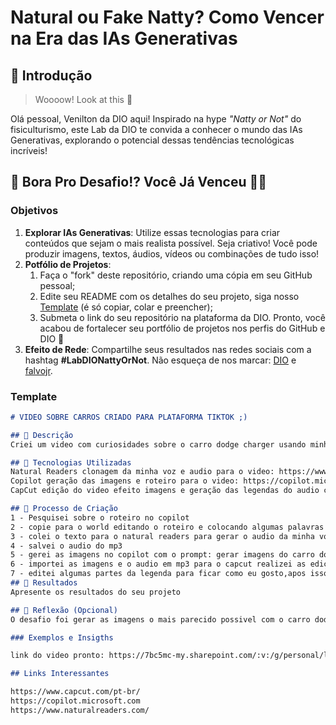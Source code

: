 # Natural ou Fake Natty? Como Vencer na Era das IAs Generativas

## 🚀 Introdução

> Woooow! Look at this 👀

Olá pessoal, Venilton da DIO aqui! Inspirado na hype _"Natty or Not"_ do fisiculturismo, este Lab da DIO te convida a conhecer o mundo das IAs Generativas, explorando o potencial dessas tendências tecnológicas incríveis!

## 🎯 Bora Pro Desafio!? Você Já Venceu 💪🤓

### Objetivos

1. **Explorar IAs Generativas**: Utilize essas tecnologias para criar conteúdos que sejam o mais realista possível. Seja criativo! Você pode produzir imagens, textos, áudios, vídeos ou combinações de tudo isso!
1. **Potfólio de Projetos**:
    1. Faça o "fork" deste repositório, criando uma cópia em seu GitHub pessoal;
    2. Edite seu README com os detalhes do seu projeto, siga nosso [Template](#template) (é só copiar, colar e preencher);
    3. Submeta o link do seu repositório na plataforma da DIO. Pronto, você acabou de fortalecer seu portfólio de projetos nos perfis do GitHub e DIO 🚀
1. **Efeito de Rede**: Compartilhe seus resultados nas redes sociais com a hashtag **#LabDIONattyOrNot**. Não esqueça de nos marcar: [DIO](https://www.linkedin.com/school/dio-makethechange) e [falvojr](https://www.linkedin.com/in/falvojr).

### Template

```markdown
# VIDEO SOBRE CARROS CRIADO PARA PLATAFORMA TIKTOK ;)

## 📒 Descrição
Criei um video com curiosidades sobre o carro dodge charger usando minha voz clonada imagens e roteiro geradas pelo copilot.

## 🤖 Tecnologias Utilizadas
Natural Readers clonagem da minha voz e audio para o video: https://www.naturalreaders.com/
Copilot geração das imagens e roteiro para o video: https://copilot.microsoft.com
CapCut edição do video efeito imagens e geração das legendas do audio com recurso i.a do aplicativo: https://www.capcut.com/pt-br/

## 🧐 Processo de Criação
1 - Pesquisei sobre o roteiro no copilot
2 - copie para o world editando o roteiro e colocando algumas palavras minhas
3 - colei o texto para o natural readers para gerar o audio da minha voz
4 - salvei o audio do mp3
5 - gerei as imagens no copilot com o prompt: gerar imagens do carro dodge charger
6 - importei as imagens e o audio em mp3 para o capcut realizei as edições necessarias , apos isso usei o recurso do aplicativo gerar legendas automaticamente com i.a
7 - editei algumas partes da legenda para ficar como eu gosto,apos isso exportei o video para o formato 9:16 e pronto.
## 🚀 Resultados
Apresente os resultados do seu projeto

## 💭 Reflexão (Opcional)
O desafio foi gerar as imagens o mais parecido possivel com o carro dodge charger as vezes gerava faltando alguma coisa ou passando algo nas caracteristicas do carro, mais sabemos que as i.as estão em costante evolução.

### Exemplos e Insigths

link do video pronto: https://7bc5mc-my.sharepoint.com/:v:/g/personal/luizfmendess_7bc5mc_onmicrosoft_com/EVnufZVvoNVBuS4Grk66w_sBF_28iVWbURDaR31fy6-Mmw?nav=eyJyZWZlcnJhbEluZm8iOnsicmVmZXJyYWxBcHAiOiJPbmVEcml2ZUZvckJ1c2luZXNzIiwicmVmZXJyYWxBcHBQbGF0Zm9ybSI6IldlYiIsInJlZmVycmFsTW9kZSI6InZpZXciLCJyZWZlcnJhbFZpZXciOiJNeUZpbGVzTGlua0NvcHkifX0&e=VCEJft

## Links Interessantes

https://www.capcut.com/pt-br/
https://copilot.microsoft.com
https://www.naturalreaders.com/
